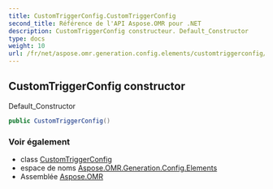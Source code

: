 ```yaml
---
title: CustomTriggerConfig.CustomTriggerConfig
second_title: Référence de l'API Aspose.OMR pour .NET
description: CustomTriggerConfig constructeur. Default_Constructor
type: docs
weight: 10
url: /fr/net/aspose.omr.generation.config.elements/customtriggerconfig/customtriggerconfig/
---
```

## CustomTriggerConfig constructor

Default_Constructor

```csharp
public CustomTriggerConfig()
```

### Voir également

* class [CustomTriggerConfig](../)
* espace de noms [Aspose.OMR.Generation.Config.Elements](../../customtriggerconfig/)
* Assemblée [Aspose.OMR](../../../)


